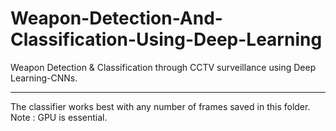 # Weapon-Detection-And-Classification-Using-Deep-Learning
Weapon Detection &amp; Classification through CCTV surveillance using Deep Learning-CNNs.
<hr>
The classifier works best with any number of frames saved in this folder.
Note : GPU is essential.

